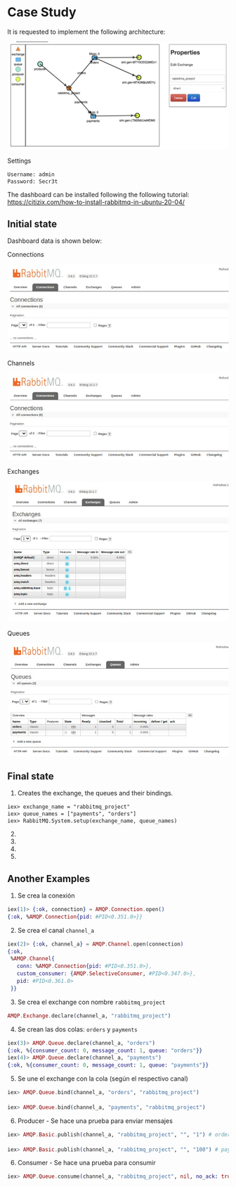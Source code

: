# Case Study

It is requested to implement the following architecture:

![Architecture](https://github.com/erickbarcenas/becarios_bunsan_2022_b1/blob/main/lib/rabbitmq/case_study/imgs/ecommerce.png)

Settings

```
Username: admin
Password: Secr3t
```
The dashboard can be installed following the following tutorial:
https://citizix.com/how-to-install-rabbitmq-in-ubuntu-20-04/


## Initial state
Dashboard data is shown below:

Connections

![Dashboard](https://github.com/erickbarcenas/becarios_bunsan_2022_b1/blob/main/lib/rabbitmq/case_study/imgs/initial_state/connections.jpeg)

Channels

![Dashboard](https://github.com/erickbarcenas/becarios_bunsan_2022_b1/blob/main/lib/rabbitmq/case_study/imgs/initial_state/connections.jpeg)

Exchanges

![Dashboard](https://github.com/erickbarcenas/becarios_bunsan_2022_b1/blob/main/lib/rabbitmq/case_study/imgs/initial_state/exchanges.jpeg)

Queues

![Dashboard](https://github.com/erickbarcenas/becarios_bunsan_2022_b1/blob/main/lib/rabbitmq/case_study/imgs/initial_state/queues.jpeg)


## Final state

1.  Creates the exchange, the queues and their bindings.

```
iex> exchange_name = "rabbitmq_project"
iex> queue_names = ["payments", "orders"]
iex> RabbitMQ.System.setup(exchange_name, queue_names)
```

2.

3.

4.

5.




## Another Examples
1. Se crea la conexión
```elixir
iex(1)> {:ok, connection} = AMQP.Connection.open()
{:ok, %AMQP.Connection{pid: #PID<0.351.0>}}
```

2. Se crea el canal `channel_a`
```elixir
iex(2)> {:ok, channel_a} = AMQP.Channel.open(connection)
{:ok,
 %AMQP.Channel{
   conn: %AMQP.Connection{pid: #PID<0.351.0>},
   custom_consumer: {AMQP.SelectiveConsumer, #PID<0.347.0>},
   pid: #PID<0.361.0>
 }}
```

3. Se crea el exchange con nombre `rabbitmq_project`
```elixir
AMQP.Exchange.declare(channel_a, "rabbitmq_project")
```

4. Se crean las dos colas: `orders` y `payments`
```elixir
iex(3)> AMQP.Queue.declare(channel_a, "orders")
{:ok, %{consumer_count: 0, message_count: 1, queue: "orders"}}
iex(4)> AMQP.Queue.declare(channel_a, "payments")
{:ok, %{consumer_count: 0, message_count: 1, queue: "payments"}}
```


5. Se une el exchange con la cola (según el respectivo canal)
```elixir
iex> AMQP.Queue.bind(channel_a, "orders", "rabbitmq_project")

iex> AMQP.Queue.bind(channel_a, "payments", "rabbitmq_project")
```


6. Producer - Se hace una prueba para enviar mensajes 
```elixir
iex> AMQP.Basic.publish(channel_a, "rabbitmq_project", "", "1") # orders

iex> AMQP.Basic.publish(channel_a, "rabbitmq_project", "", "100") # payments
```

6. Consumer - Se hace una prueba para consumir
```elixir
iex> AMQP.Queue.consume(channel_a, "rabbitmq_project", nil, no_ack: true)

```

